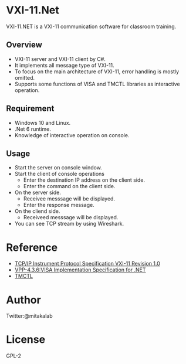 # VXI-11.Net
VXI-11.NET is a VXI-11 communication software for classroom training.

## Overview
- VXI-11 server and VXI-11 client by C#.
- It implements all message type of VXI-11.
- To focus on the main architecture of VXI-11, error handling is mostly omitted.
- Supports some functions of VISA and TMCTL libraries as interactive operation.
 
## Requirement
- Windows 10 and Linux.
- .Net 6 runtime.
- Knowledge of interactive operation on console.

## Usage
- Start the server on console window.
- Start the client of console operations
  - Enter the destination IP address on the client side.
  - Enter the command on the client side.
- On the server side.
  - Receivee messsage will be displayed.
  - Enter the response message.
- On the cliend side.
  - Receiveed messsage will be displayed.
- You can see TCP stream by using Wireshark.

# Reference
- [TCP/IP Instrument Protocol Specification VXI-11 Revision 1.0](https://www.vxibus.org/files/VXI_Specs/VXI-11.zip)
- [VPP-4.3.6:VISA Implementation Specification for .NET](https://www.ivifoundation.org/docs/vpp436_2016-06-07.pdf)
- [TMCTL](https://tmi.yokogawa.com/library/documents-downloads/software/tmctl/)

# Author
Twitter:@mitakalab

# License
GPL-2